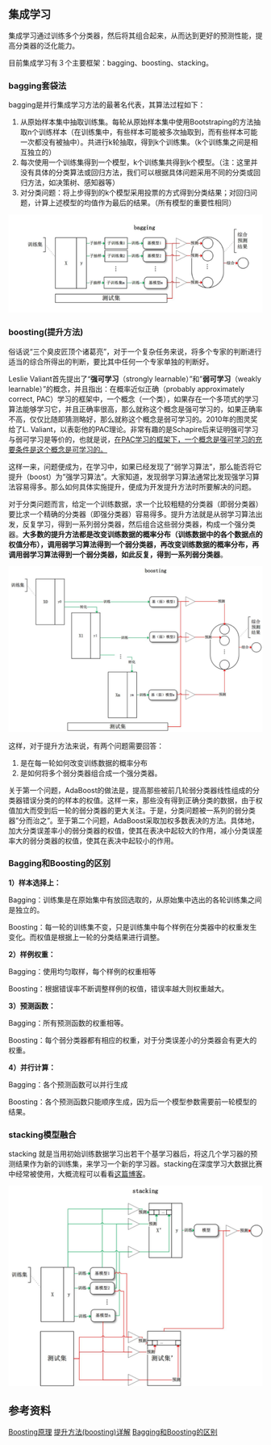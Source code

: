 ## 集成学习

集成学习通过训练多个分类器，然后将其组合起来，从而达到更好的预测性能，提高分类器的泛化能力。

目前集成学习有３个主要框架：bagging、boosting、stacking。

### bagging套袋法

bagging是并行集成学习方法的最著名代表，其算法过程如下：

1. 从原始样本集中抽取训练集。每轮从原始样本集中使用Bootstraping的方法抽取n个训练样本（在训练集中，有些样本可能被多次抽取到，而有些样本可能一次都没有被抽中）。共进行k轮抽取，得到k个训练集。（k个训练集之间是相互独立的）
2. 每次使用一个训练集得到一个模型，k个训练集共得到k个模型。（注：这里并没有具体的分类算法或回归方法，我们可以根据具体问题采用不同的分类或回归方法，如决策树、感知器等）
3. 对分类问题：将上步得到的k个模型采用投票的方式得到分类结果；对回归问题，计算上述模型的均值作为最后的结果。（所有模型的重要性相同）

![bagging](https://raw.githubusercontent.com/xn1997/picgo/master/6HXMElOCfYVqFha.png)

### boosting(提升方法)

俗话说“三个臭皮匠顶个诸葛亮”，对于一个复杂任务来说，将多个专家的判断进行适当的综合所得出的判断，要比其中任何一个专家单独的判断好。

 Leslie Valiant首先提出了“**强可学习**（strongly learnable）”和”**弱可学习**（weakly learnable）”的概念，并且指出：在概率近似正确（probably  approximately correct,  PAC）学习的框架中，一个概念（一个类），如果存在一个多项式的学习算法能够学习它，并且正确率很高，那么就称这个概念是强可学习的，如果正确率不高，仅仅比随即猜测略好，那么就称这个概念是弱可学习的。2010年的图灵奖给了L. Valiant，以表彰他的PAC理论。非常有趣的是Schapire后来证明强可学习与弱可学习是等价的，也就是说，<u>在PAC学习的框架下，一个概念是强可学习的充要条件是这个概念是可学习的。</u>

这样一来，问题便成为，在学习中，如果已经发现了“弱学习算法”，那么能否将它提升（boost）为”强学习算法”。大家知道，发现弱学习算法通常比发现强学习算法容易得多。那么如何具体实施提升，便成为开发提升方法时所要解决的问题。

对于分类问题而言，给定一个训练数据，求一个比较粗糙的分类器（即弱分类器）要比求一个精确的分类器（即强分类器）容易得多。提升方法就是从弱学习算法出发，反复学习，得到一系列弱分类器，然后组合这些弱分类器，构成一个强分类器。**大多数的提升方法都是改变训练数据的概率分布（训练数据中的各个数据点的权值分布），调用弱学习算法得到一个弱分类器，再改变训练数据的概率分布，再调用弱学习算法得到一个弱分类器，如此反复，得到一系列弱分类器**。

![boosting](https://raw.githubusercontent.com/xn1997/picgo/master/7DzdFVx8GasNHRo.png)

这样，对于提升方法来说，有两个问题需要回答：

1. 是在每一轮如何改变训练数据的概率分布
2. 是如何将多个弱分类器组合成一个强分类器。

  关于第一个问题，AdaBoost的做法是，提高那些被前几轮弱分类器线性组成的分类器错误分类的的样本的权值。这样一来，那些没有得到正确分类的数据，由于权值加大而受到后一轮的弱分类器的更大关注。于是，分类问题被一系列的弱分类器”分而治之”。至于第二个问题，AdaBoost采取加权多数表决的方法。具体地，加大分类误差率小的弱分类器的权值，使其在表决中起较大的作用，减小分类误差率大的弱分类器的权值，使其在表决中起较小的作用。

### Bagging和Boosting的区别

**1）样本选择上：**

Bagging：训练集是在原始集中有放回选取的，从原始集中选出的各轮训练集之间是独立的。

Boosting：每一轮的训练集不变，只是训练集中每个样例在分类器中的权重发生变化。而权值是根据上一轮的分类结果进行调整。

**2）样例权重：**

Bagging：使用均匀取样，每个样例的权重相等

Boosting：根据错误率不断调整样例的权值，错误率越大则权重越大。

**3）预测函数：**

Bagging：所有预测函数的权重相等。

Boosting：每个弱分类器都有相应的权重，对于分类误差小的分类器会有更大的权重。

**4）并行计算：**

Bagging：各个预测函数可以并行生成

Boosting：各个预测函数只能顺序生成，因为后一个模型参数需要前一轮模型的结果。

### stacking模型融合

stacking 就是当用初始训练数据学习出若干个基学习器后，将这几个学习器的预测结果作为新的训练集，来学习一个新的学习器。stacking在深度学习大数据比赛中经常被使用，大概流程可以看看[这篇博客](https://www.jianshu.com/p/59313f43916f)。

![stacking](https://raw.githubusercontent.com/xn1997/picgo/master/DQZo5tOAhq2uKBl.png)



## 参考资料

[Boosting原理](https://www.jianshu.com/p/11083abc5738)
[提升方法(boosting)详解](https://www.cnblogs.com/linyuanzhou/p/5019166.html)
[Bagging和Boosting的区别](https://www.cnblogs.com/earendil/p/8872001.html)

